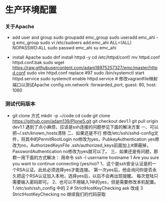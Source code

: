 # 生产环境配置
### 关于Apache
- add user and group
      sudo groupadd emc_group
      sudo useradd emc_ahi -g emc_group
      sudo vi /etc/sudoers
            add:emc_ahi     ALL=(ALL)       NOPASSWD:ALL
      sudo passwd emc_ahi
      su   emc_ahi

- install Apache
      sudo dnf install httpd -y
      cd /etc/httpd/conf/
      mv httpd.conf httpd.conf.bak
      sudo wget https://raw.githubusercontent.com/adam18975257327/emc/master/httpd.conf
      sudo vim httpd.conf
            replace #97
      sudo /bin/systemctl start httpd.service
      sudo systemctl enable httpd.service
      # 修改vagrantfile映射端口以测试Apache
      config.vm.network :forwarded_port, guest: 80, host: 1080

### 测试代码版本
- git clone 方式
      mkdir -p ~/code
      cd code
      git clone https://github.com/adam139/Plone5.git
      git checkout dev1.1
      git pull origin dev1.1
遇到了点小麻烦，应该是ssh连接的问题参见下面的解决方案
      一、可以把~/.ssh/known_hosts清除
      二、如果还是不行
      修改/etc/ssh/sshd-config文件，将其中的PermitRootLogin no修改为yes，PubkeyAuthentication yes修改为no，AuthorizedKeysFile .ssh/authorized_keys前面加上#屏蔽掉，PasswordAuthentication no修改为yes就可以了。
      三、如果还是有问题，那颗一用下面的方式解决：
      用命令 ssh -l username hostname
      1
      Are you sure you want to continue connecting (yes/no)?
      1、这个是ssh安全认证是的一个RSA认证。此处必须选择yes才能连接。
      第一次yes后，他会询问你是否永久把这个RSA认证加入本地，选择yes后，以后不会再出现提醒。
      每次登陆只需要输入密码即可。
      2、也可以不用输入1中的yes，但是需要修改本机配置。
      1
      /etc/ssh/ssh_config 中的
      2
      #  StrictHostKeyChecking ask 改成
      3
      StrictHostKeyChecking no
继续我们的代码获取
      
